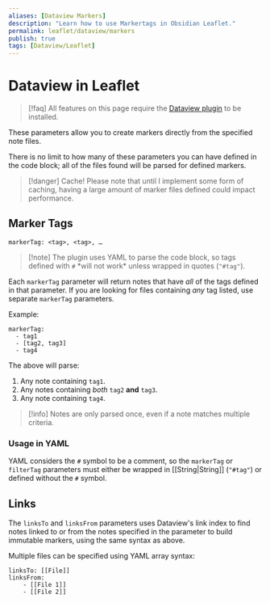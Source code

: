 ```yaml
---
aliases: [Dataview Markers]
description: "Learn how to use Markertags in Obsidian Leaflet."
permalink: leaflet/dataview/markers
publish: true
tags: [Dataview/Leaflet]
---
```


# Dataview in Leaflet

>[!faq] All features on this page require the [Dataview plugin](https://github.com/blacksmithgu/obsidian-dataview "Github") to be installed.

These parameters allow you to create markers directly from the specified note files.

There is no limit to how many of these parameters you can have defined in the code block; all of the files found will be parsed for defined markers.

>[!danger] Cache!
> Please note that until I implement some form of caching, having a large amount of marker files defined could impact performance.

## Marker Tags

`markerTag: <tag>, <tag>, …`

>[!note] The plugin uses YAML to parse the code block, so tags defined with `#` \*will not work\* unless wrapped in quotes (`"#tag"`).

Each `markerTag` parameter will return notes that have *all* of the tags defined in that parameter. If you are looking for files containing *any* tag listed, use separate `markerTag` parameters.

Example:

```
markerTag:
  - tag1
  - [tag2, tag3]
  - tag4
```

The above will parse:

1. Any note containing `tag1`.
2. Any notes containing *both* `tag2` **and** `tag3`.
3. Any note containing `tag4`.

>[!info] Notes are only parsed once, even if a note matches multiple criteria.

### Usage in YAML

YAML considers the `#` symbol to be a comment, so the `markerTag` or `filterTag` parameters must either be wrapped in [[String|String]] (`"#tag"`) or defined without the `#` symbol.

## Links

The `linksTo` and `linksFrom` parameters uses Dataview's link index to find notes linked to or from the notes specified in the parameter to build immutable markers, using the same syntax as above.

Multiple files can be specified using YAML array syntax:

```
linksTo: [[File]]
linksFrom:
    - [[File 1]]
    - [[File 2]]
```


